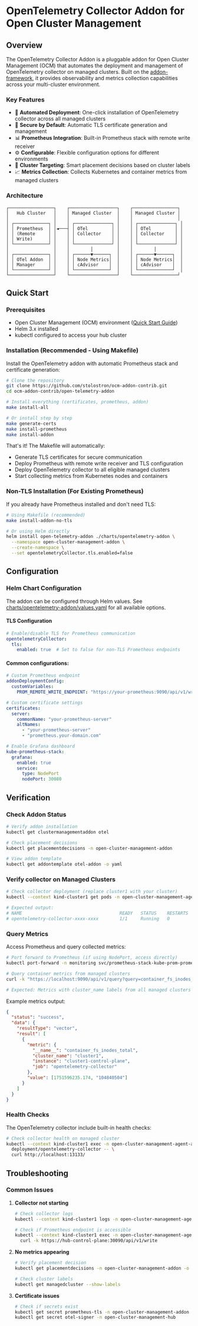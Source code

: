 # OpenTelemetry Collector Addon for Open Cluster Management

## Overview

The OpenTelemetry Collector Addon is a pluggable addon for Open Cluster Management (OCM) that automates the deployment and management of OpenTelemetry collector on managed clusters. Built on the [addon-framework](https://github.com/open-cluster-management-io/addon-framework), it provides observability and metrics collection capabilities across your multi-cluster environment.

### Key Features

- 🚀 **Automated Deployment**: One-click installation of OpenTelemetry collector across all managed clusters
- 🔐 **Secure by Default**: Automatic TLS certificate generation and management
- 📊 **Prometheus Integration**: Built-in Prometheus stack with remote write receiver
- ⚙️ **Configurable**: Flexible configuration options for different environments
- 🎯 **Cluster Targeting**: Smart placement decisions based on cluster labels
- 📈 **Metrics Collection**: Collects Kubernetes and container metrics from managed clusters

### Architecture

```
┌─────────────────┐    ┌──────────────────┐    ┌─────────────────┐
│   Hub Cluster   │    │ Managed Cluster  │    │ Managed Cluster │
│                 │    │                  │    │                 │
│ ┌─────────────┐ │    │ ┌──────────────┐ │    │ ┌──────────────┐ │
│ │ Prometheus  │ │◄───┤ │ OTel         │ │    │ │ OTel         │ │
│ │ (Remote     │ │    │ │ Collector    │ │    │ │ Collector    │ │
│ │ Write)      │ │    │ │              │ │    │ │              │ │
│ └─────────────┘ │    │ └──────────────┘ │    │ └──────────────┘ │
│                 │    │        │         │    │        │         │
│ ┌─────────────┐ │    │ ┌──────▼──────┐  │    │ ┌──────▼──────┐  │
│ │ OTel Addon  │ │    │ │ Node Metrics│  │    │ │ Node Metrics│  │
│ │ Manager     │ │    │ │ cAdvisor    │  │    │ │ cAdvisor    │  │
│ └─────────────┘ │    │ └─────────────┘  │    │ └─────────────┘  │
└─────────────────┘    └──────────────────┘    └─────────────────┘
```

## Quick Start

### Prerequisites

- Open Cluster Management (OCM) environment ([Quick Start Guide](https://open-cluster-management.io/docs/getting-started/quick-start/))
- Helm 3.x installed
- kubectl configured to access your hub cluster

### Installation (Recommended - Using Makefile)

Install the OpenTelemetry addon with automatic Prometheus stack and certificate generation:

```bash
# Clone the repository
git clone https://github.com/stolostron/ocm-addon-contrib.git
cd ocm-addon-contrib/open-telemetry-addon

# Install everything (certificates, prometheus, addon)
make install-all

# Or install step by step
make generate-certs
make install-prometheus
make install-addon
```

That's it! The Makefile will automatically:
- Generate TLS certificates for secure communication
- Deploy Prometheus with remote write receiver and TLS configuration
- Deploy OpenTelemetry collector to all eligible managed clusters
- Start collecting metrics from Kubernetes nodes and containers

### Non-TLS Installation (For Existing Prometheus)

If you already have Prometheus installed and don't need TLS:

```bash
# Using Makefile (recommended)
make install-addon-no-tls

# Or using Helm directly
helm install open-telemetry-addon ./charts/opentelemetry-addon \
  --namespace open-cluster-management-addon \
  --create-namespace \
  --set opentelemetryCollector.tls.enabled=false
```

## Configuration

### Helm Chart Configuration

The addon can be configured through Helm values. See [charts/opentelemetry-addon/values.yaml](charts/opentelemetry-addon/values.yaml) for all available options.

#### TLS Configuration

```yaml
# Enable/disable TLS for Prometheus communication
opentelemetryCollector:
  tls:
    enabled: true  # Set to false for non-TLS Prometheus endpoints
```

#### Common configurations:

```yaml
# Custom Prometheus endpoint
addonDeploymentConfig:
  customVariables:
    PROM_REMOTE_WRITE_ENDPOINT: "https://your-prometheus:9090/api/v1/write"

# Custom certificate settings
certificates:
  server:
    commonName: "your-prometheus-server"
    altNames:
      - "your-prometheus-server"
      - "prometheus.your-domain.com"

# Enable Grafana dashboard
kube-prometheus-stack:
  grafana:
    enabled: true
    service:
      type: NodePort
      nodePort: 30080
```

## Verification

### Check Addon Status

```bash
# Verify addon installation
kubectl get clustermanagementaddon otel

# Check placement decisions
kubectl get placementdecisions -n open-cluster-management-addon

# View addon template
kubectl get addontemplate otel-addon -o yaml
```

### Verify collector on Managed Clusters

```bash
# Check collector deployment (replace cluster1 with your cluster)
kubectl --context kind-cluster1 get pods -n open-cluster-management-agent-addon

# Expected output:
# NAME                                     READY   STATUS    RESTARTS   AGE
# opentelemetry-collector-xxxx-xxxx        1/1     Running   0          2m
```

### Query Metrics

Access Prometheus and query collected metrics:

```bash
# Port forward to Prometheus (if using NodePort, access directly)
kubectl port-forward -n monitoring svc/prometheus-stack-kube-prom-prometheus 9090:9090 &

# Query container metrics from managed clusters
curl -k "https://localhost:9090/api/v1/query?query=container_fs_inodes_total" | jq .

# Expected: Metrics with cluster_name labels from all managed clusters
```

Example metrics output:
```json
{
  "status": "success",
  "data": {
    "resultType": "vector",
    "result": [
      {
        "metric": {
          "__name__": "container_fs_inodes_total",
          "cluster_name": "cluster1",
          "instance": "cluster1-control-plane",
          "job": "opentelemetry-collector"
        },
        "value": [1751596235.174, "104840504"]
      }
    ]
  }
}
```

### Health Checks

The OpenTelemetry collector include built-in health checks:

```bash
# Check collector health on managed cluster
kubectl --context kind-cluster1 exec -n open-cluster-management-agent-addon \
  deployment/opentelemetry-collector -- \
  curl http://localhost:13133/
```

## Troubleshooting

### Common Issues

1. **Collector not starting**
   ```bash
   # Check collector logs
   kubectl --context kind-cluster1 logs -n open-cluster-management-agent-addon deployment/opentelemetry-collector
   
   # Check if Prometheus endpoint is accessible
   kubectl --context kind-cluster1 exec -n open-cluster-management-agent-addon deployment/opentelemetry-collector -- \
     curl -k https://hub-control-plane:30090/api/v1/write
   ```

2. **No metrics appearing**
   ```bash
   # Verify placement decision
   kubectl get placementdecisions -n open-cluster-management-addon -o yaml
   
   # Check cluster labels
   kubectl get managedcluster --show-labels
   ```

3. **Certificate issues**
   ```bash
   # Check if secrets exist
   kubectl get secret prometheus-tls -n open-cluster-management-addon
   kubectl get secret otel-signer -n open-cluster-management-hub
   ```
